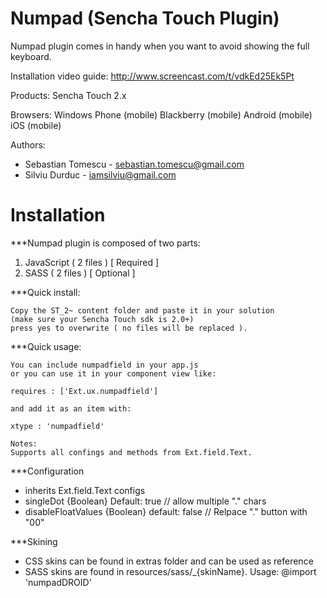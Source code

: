 Numpad (Sencha Touch Plugin)
======

Numpad plugin comes in handy when you want to avoid showing the full keyboard.

Installation video guide: http://www.screencast.com/t/vdkEd25Ek5Pt

Products: Sencha Touch 2.x

Browsers: Windows Phone (mobile) Blackberry (mobile) Android (mobile) iOS (mobile)

Authors: 
- Sebastian Tomescu - sebastian.tomescu@gmail.com
- Silviu Durduc - iamsilviu@gmail.com

Installation
======

 
***Numpad plugin is composed of two parts:

 1. JavaScript ( 2 files ) [ Required ]
 2. SASS ( 2 files ) [ Optional ]


***Quick install: 
	
	Copy the ST_2~ content folder and paste it in your solution 
	(make sure your Sencha Touch sdk is 2.0+) 
	press yes to overwrite ( no files will be replaced ).


***Quick usage: 

	You can include numpadfield in your app.js 
	or you can use it in your component view like: 

	requires : ['Ext.ux.numpadfield'] 

	and add it as an item with:

	xtype : 'numpadfield'

	Notes: 
	Supports all confings and methods from Ext.field.Text.

***Configuration
  - inherits Ext.field.Text configs
  - singleDot {Boolean} Default: true // allow multiple "." chars
  - disableFloatValues {Boolean} default: false // Relpace "." button with "00"

***Skining
  - CSS skins can be found in extras folder and can be used as reference
  - SASS skins are found in resources/sass/_{skinName}. Usage: @import 'numpadDROID'
  
